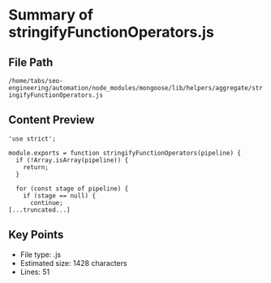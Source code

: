 # Summary of stringifyFunctionOperators.js
  
## File Path
`/home/tabs/seo-engineering/automation/node_modules/mongoose/lib/helpers/aggregate/stringifyFunctionOperators.js`

## Content Preview
```
'use strict';

module.exports = function stringifyFunctionOperators(pipeline) {
  if (!Array.isArray(pipeline)) {
    return;
  }

  for (const stage of pipeline) {
    if (stage == null) {
      continue;
[...truncated...]
```

## Key Points
- File type: .js
- Estimated size: 1428 characters
- Lines: 51
